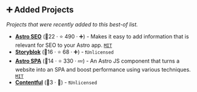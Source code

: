 ## ➕ Added Projects

_Projects that were recently added to this best-of list._

- <b><a href="https://github.com/jonasmerlin/astro-seo">Astro SEO</a></b> (🥇22 ·  ⭐ 490 · ➕) - Makes it easy to add information that is relevant for SEO to your Astro app. <code><a href="http://bit.ly/34MBwT8">MIT</a></code>
- <b><a href="https://github.com/storyblok/storyblok-astro">Storyblok</a></b> (🥇16 ·  ⭐ 68 · ➕) -  <code>❗Unlicensed</code>
- <b><a href="https://github.com/RafidMuhymin/astro-spa">Astro SPA</a></b> (🥇14 ·  ⭐ 330 · 💤) - An Astro JS component that turns a website into an SPA and boost performance using various techniques. <code><a href="http://bit.ly/34MBwT8">MIT</a></code>
- <b><a href="https://github.com/ajsummerfield/contentful-astro">Contentful</a></b> (🥉3 · 🐣) -  <code>❗Unlicensed</code>

